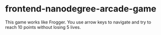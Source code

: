 frontend-nanodegree-arcade-game
===============================

This game works like Frogger. You use arrow keys to navigate and try to reach 10 points without losing 5 lives.
